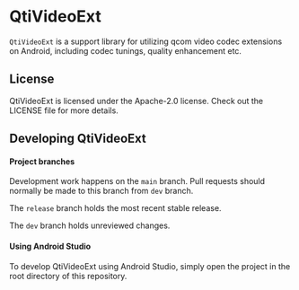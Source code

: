 # QtiVideoExt

`QtiVideoExt` is a support library for utilizing qcom video codec extensions on Android, including
codec tunings, quality enhancement etc.

## License

QtiVideoExt is licensed under the Apache-2.0 license. Check out the LICENSE file for more details.

## Developing QtiVideoExt

#### Project branches

Development work happens on the `main` branch. Pull requests should normally be made to this branch from `dev` branch.

The `release` branch holds the most recent stable release.

The `dev` branch holds unreviewed changes.

#### Using Android Studio

To develop QtiVideoExt using Android Studio, simply open the project in the root directory of this repository.
